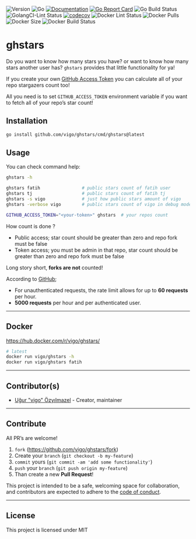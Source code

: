 ![Version](https://img.shields.io/badge/version-0.1.0-orange.svg)
![Go](https://img.shields.io/github/go-mod/go-version/vigo/ghstars)
[![Documentation](https://godoc.org/github.com/vigo/ghstars?status.svg)](https://pkg.go.dev/github.com/vigo/ghstars)
[![Go Report Card](https://goreportcard.com/badge/github.com/vigo/ghstars)](https://goreportcard.com/report/github.com/vigo/ghstars)
![Go Build Status](https://github.com/vigo/ghstars/actions/workflows/go.yml/badge.svg)
![GolangCI-Lint Status](https://github.com/vigo/ghstars/actions/workflows/golang-lint.yml/badge.svg)
[![codecov](https://codecov.io/gh/vigo/ghstars/branch/main/graph/badge.svg?token=BTVK8VKVZM)](https://codecov.io/gh/vigo/ghstars)
![Docker Lint Status](https://github.com/vigo/ghstars/actions/workflows/docker-lint.yml/badge.svg)
![Docker Pulls](https://img.shields.io/docker/pulls/vigo/ghstars)
![Docker Size](https://img.shields.io/docker/image-size/vigo/ghstars)
![Docker Build Status](https://github.com/vigo/ghstars/actions/workflows/dockerhub.yml/badge.svg)

# ghstars

Do you want to know how many stars you have? or want to know how many stars
another user has? `ghstars` provides that little functionality for ya!

If you create your own [GitHub Access Token][1]
you can calculate all of your repo stargazers count too!

All you need is to set `GITHUB_ACCESS_TOKEN` environment variable if you want to
fetch all of your repo’s star count!

## Installation

```bash
go install github.com/vigo/ghstars/cmd/ghstars@latest
```

## Usage

You can check command help:

```bash
ghstars -h

ghstars fatih                # public stars count of fatih user
ghstars tj                   # public stars count of fatih tj
ghstars -s vigo              # just how public stars amount of vigo
ghstars -verbose vigo        # public stars count of vigo in debug mode

GITHUB_ACCESS_TOKEN="<your-token>" ghstars  # your repos count
```

How count is done ?

- Public access; star count should be greater than zero and repo fork must be
  false
- Token access; you must be admin in that repo, star count should be greater
  than zero and repo fork must be false

Long story short, **forks are not** counted!

According to [GitHub][2];

- For unauthenticated requests, the rate limit allows for up to **60
  requests** per hour.
- **5000 requests** per hour and per authenticated user.

---

## Docker

https://hub.docker.com/r/vigo/ghstars/

```bash
# latest
docker run vigo/ghstars -h
docker run vigo/ghstars fatih
```

---

## Contributor(s)

* [Uğur "vigo" Özyılmazel](https://github.com/vigo) - Creator, maintainer

---

## Contribute

All PR’s are welcome!

1. `fork` (https://github.com/vigo/ghstars/fork)
1. Create your `branch` (`git checkout -b my-feature`)
1. `commit` yours (`git commit -am 'add some functionality'`)
1. `push` your `branch` (`git push origin my-feature`)
1. Than create a new **Pull Request**!

This project is intended to be a safe, welcoming space for collaboration, and
contributors are expected to adhere to the [code of conduct][coc].

---

## License

This project is licensed under MIT


[1]: https://github.com/settings/tokens/new
[2]: https://docs.github.com/en/rest/overview/resources-in-the-rest-api#rate-limiting
[coc]: https://github.com/vigo/ghstars/blob/main/CODE_OF_CONDUCT.md
